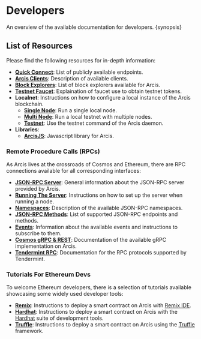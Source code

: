 <!--
order: 1
-->

# Developers

An overview of the available documentation for developers. {synopsis}

## List of Resources

Please find the following resources for in-depth information:

- **[Quick Connect](./connect.md)**: List of publicly available endpoints.
- **[Arcis Clients](./clients.md)**: Description of available clients.
- **[Block Explorers](./explorers.md)**: List of block explorers available for Arcis.
- **[Testnet Faucet](./faucet.md)**: Explaination of faucet use to obtain testnet tokens.
- **Localnet**: Instructions on how to configure a local instance of the Arcis blockchain.
    - **[Single Node](./localnet/single_node.md)**: Run a single local node.
    - **[Multi Node](./localnet/multi_node.md)**: Run a local testnet with multiple nodes.
    - **[Testnet](./localnet/testnet_cmd.md)**: Use the testnet command of the Arcis daemon.
- **Libraries**:
    - **[ArcisJS](./libraries/arcisjs.md)**: Javascript library for Arcis.

### Remote Procedure Calls (RPCs)

As Arcis lives at the crossroads of Cosmos and Ethereum, there are RPC connections available for all corresponding interfaces:

- **[JSON-RPC Server](./json-rpc/server.md)**: General information about the JSON-RPC server provided by Arcis.
- **[Running The Server](./json-rpc/running_server.md)**: Instructions on how to set up the server when running a node.
- **[Namespaces](./json-rpc/namespaces.md)**: Description of the available JSON-RPC namespaces.
- **[JSON-RPC Methods](./json-rpc/endpoints.md)**: List of supported JSON-RPC endpoints and methods.
- **[Events](./json-rpc/events.md)**: Information about the available events and instructions to subscribe to them.
- **[Cosmos gRPC & REST](https://api.arcis.dev/)**: Documentation of the available gRPC implementation on Arcis.
- **[Tendermint RPC](https://docs.tendermint.com/v0.34/rpc/)**: Documentation for the RPC protocols supported by Tendermint.

### Tutorials For Ethereum Devs

To welcome Ethereum developers, there is a selection of tutorials available showcasing some widely used developer tools:

- **[Remix](./tools/remix.md)**: Instructions to deploy a smart contract on Arcis with [Remix IDE](http://remix.ethereum.org/).
- **[Hardhat](./tools/hardhat.md)**: Instructions to deploy a smart contract on Arcis with the [Hardhat](https://hardhat.org/) suite of development tools.
- **[Truffle](./tools/truffle.md)**: Instructions to deploy a smart contract on Arcis using the [Truffle](https://www.trufflesuite.com/truffle) framework.
